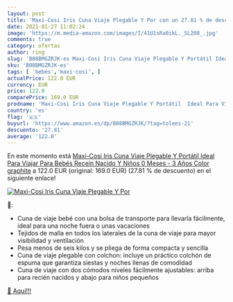 ```yaml
---
layout: post
title: 'Maxi-Cosi Iris Cuna Viaje Plegable Y Por con un 27.81 % de descuento'
date: 2021-01-27 11:02:24
image: 'https://m.media-amazon.com/images/I/41U1sRa0ikL._SL200_.jpg'
comments: true
category: ofertas
author: ring
slug: 'B08BMGZRJK-es Maxi-Cosi Iris Cuna Viaje Plegable Y Portátil Ideal Para...'
sku: 'B08BMGZRJK-es'
tags: [ 'bebés','maxi-cosi', ]
actualPrice: 122.0 EUR
currency: EUR
price: 122.0
comparePrice: 169.0 EUR
prodname: 'Maxi-Cosi Iris Cuna Viaje Plegable Y Portátil  Ideal Para Viajar  Para Bebés Recein Nacido Y Niños 0 Meses - 3 Años  Color graphite'
country: 'es'
flag: '🇪🇸'
buyurl: 'https://www.amazon.es/dp/B08BMGZRJK/?tag=tolees-21'
descuento: '27.81'
average: '122.0'
---
```


En este momento está [Maxi-Cosi Iris Cuna Viaje Plegable Y Portátil  Ideal Para Viajar  Para Bebés Recein Nacido Y Niños 0 Meses - 3 Años  Color graphite](https://www.amazon.es/dp/B08BMGZRJK/?tag=tolees-21) a 122.0 EUR (original: 169.0 EUR) (27.81 %  de descuento) en el siguiente enlace!

[![Maxi-Cosi Iris Cuna Viaje Plegable Y Por](https://m.media-amazon.com/images/I/41U1sRa0ikL._SL200_.jpg)](https://www.amazon.es/dp/B08BMGZRJK/?tag=tolees-21)

🔎:

- Cuna de viaje bebé con una bolsa de transporte para llevarla fácilmente, ideal para una noche fuera o unas vacaciones
- Tejidos de malla en todos los laterales de la cuna de viaje para mayor visibilidad y ventilación
- Pesa menos de seis kilos y se pliega de forma compacta y sencilla
- Cuna de viaje plegable con colchon: incluye un práctico colchón de espuma que garantiza siestas y noches llenas de comodidad
- Cuna de viaje con dos cómodos niveles fácilmente ajustables: arriba para recién nacidos y abajo para niños pequeños

[🛒 Aquí!!!](https://www.amazon.es/dp/B08BMGZRJK/?tag=tolees-21)
